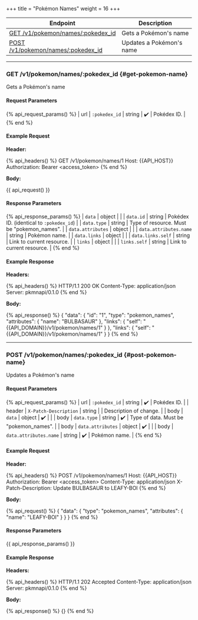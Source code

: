 +++
title = "Pokémon Names"
weight = 16
+++

| Endpoint                                                 | Description              |
|----------------------------------------------------------|--------------------------|
| [GET /v1/pokemon/names/:pokedex_id](#get-pokemon-name)   | Gets a Pokémon's name    |
| [POST /v1/pokemon/names/:pokedex_id](#post-pokemon-name) | Updates a Pokémon's name |

---

### GET /v1/pokemon/names/:pokedex_id {#get-pokemon-name}

Gets a Pokémon's name

#### Request Parameters

{% api_request_params() %}
| url | `:pokedex_id` | string | ✔️ | Pokédex ID. |
{% end %}

#### Example Request

**Header:**

{% api_headers() %}
GET /v1/pokemon/names/1
Host: {{API_HOST}}
Authorization: Bearer <access_token>
{% end %}

**Body:**

{{ api_request() }}

#### Response Parameters

{% api_response_params() %}
| `data`                 | object |                                            |
| `data.id`              | string | Pokédex ID. (identical to `:pokedex_id`)   |
| `data.type`            | string | Type of resource. Must be "pokemon_names". |
| `data.attributes`      | object |                                            |
| `data.attributes.name` | string | Pokémon name.                              |
| `data.links`           | object |                                            |
| `data.links.self`      | string | Link to current resource.                  |
| `links`                | object |                                            |
| `links.self`           | string | Link to current resource.                  |
{% end %}

#### Example Response

**Headers:**

{% api_headers() %}
HTTP/1.1 200 OK
Content-Type: application/json
Server: pkmnapi/0.1.0
{% end %}

**Body:**

{% api_response() %}
{
    "data": {
        "id": "1",
        "type": "pokemon_names",
        "attributes": {
            "name": "BULBASAUR"
        },
        "links": {
            "self": "{{API_DOMAIN}}/v1/pokemon/names/1"
        }
    },
    "links": {
        "self": "{{API_DOMAIN}}/v1/pokemon/names/1"
    }
}
{% end %}

---

### POST /v1/pokemon/names/:pokedex_id {#post-pokemon-name}

Updates a Pokémon's name

#### Request Parameters

{% api_request_params() %}
| url    | `:pokedex_id`          | string | ✔️ | Pokédex ID.                            |
| header | `X-Patch-Description`  | string |   | Description of change.                 |
| body   | `data`                 | object | ✔️ |                                        |
| body   | `data.type`            | string | ✔️ | Type of data. Must be "pokemon_names". |
| body   | `data.attributes`      | object | ✔️ |                                        |
| body   | `data.attributes.name` | string | ✔️ | Pokémon name.                          |
{% end %}

#### Example Request

**Header:**

{% api_headers() %}
POST /v1/pokemon/names/1
Host: {{API_HOST}}
Authorization: Bearer <access_token>
Content-Type: application/json
X-Patch-Description: Update BULBASAUR to LEAFY-BOI
{% end %}

**Body:**

{% api_request() %}
{
    "data": {
        "type": "pokemon_names",
        "attributes": {
            "name": "LEAFY-BOI"
        }
    }
}
{% end %}

#### Response Parameters

{{ api_response_params() }}

#### Example Response

**Headers:**

{% api_headers() %}
HTTP/1.1 202 Accepted
Content-Type: application/json
Server: pkmnapi/0.1.0
{% end %}

**Body:**

{% api_response() %}
{}
{% end %}
